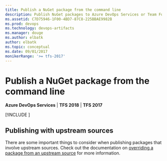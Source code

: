 ```yaml
---
title: Publish a NuGet package from the command line
description: Publish NuGet packages to Azure DevOps Services or Team Foundation Server from the command line
ms.assetid: C7D75946-1F00-4BD7-87C8-225BBAE9982B
ms.prod: devops
ms.technology: devops-artifacts
ms.manager: douge
ms.author: elbatk
author: elbatk
ms.topic: conceptual
ms.date: 09/01/2017
monikerRange: '>= tfs-2017'
---
```


# Publish a NuGet package from the command line

**Azure DevOps Services** | **TFS 2018** | **TFS 2017**

[!INCLUDE [](../_shared/nuget/publish.md)]

## Publishing with upstream sources
There are some important things to consider when publishing packages that involve upstream sources. Check out the documentation on [overriding a package from an upstream source](../concepts/upstream-sources.md#overriding-a-package-from-an-upstream-source) for more information.

